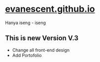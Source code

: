 # [evanescent.github.io](https://evanezcent.github.io/)

Hanya iseng - iseng

## This is new Version V.3

- Change all front-end design
- Add Portofolio
